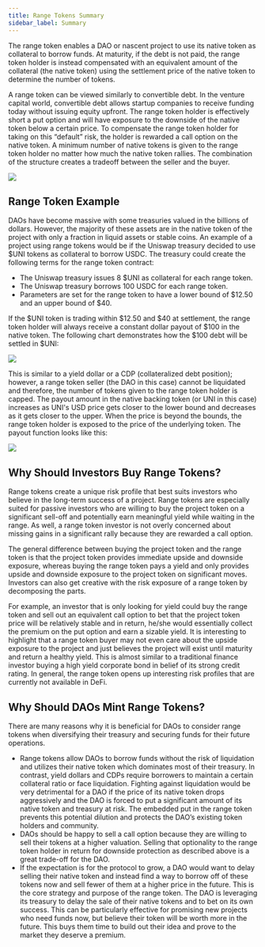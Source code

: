 ```yaml
---
title: Range Tokens Summary
sidebar_label: Summary
---
```


The range token enables a DAO or nascent project to use its native token as collateral to borrow funds. At maturity, if the debt is not paid, the range token holder is instead compensated with an equivalent amount of the collateral (the native token) using the settlement price of the native token to determine the number of tokens. 

A range token can be viewed similarly to convertible debt. In the venture capital world, convertible debt allows startup companies to receive funding today without issuing equity upfront. The range token holder is effectively short a put option and will have exposure to the downside of the native token below a certain price. To compensate the range token holder for taking on this “default” risk, the holder is rewarded a call option on the native token. A minimum number of native tokens is given to the range token holder no matter how much the native token rallies. The combination of the structure creates a tradeoff between the seller and the buyer.

![](/docs/range-tokens/range_token_formula.png)

## Range Token Example

DAOs have become massive with some treasuries valued in the billions of dollars. However, the majority of these assets are in the native token of the project with only a fraction in liquid assets or stable coins. An example of a project using range tokens would be if the Uniswap treasury decided to use $UNI tokens as collateral to borrow USDC. The treasury could create the following terms for the range token contract:
- The Uniswap treasury issues 8 $UNI as collateral for each range token.
- The Uniswap treasury borrows 100 USDC for each range token.
- Parameters are set for the range token to have a lower bound of $12.50 and an upper bound of $40.

If the $UNI token is trading within $12.50 and $40 at settlement, the range token holder will always receive a constant dollar payout of $100 in the native token. The following chart demonstrates how the $100 debt will be settled in $UNI:

![](/docs/range-tokens/range_token_payout_example.png)

This is similar to a yield dollar or a CDP (collateralized debt position); however, a range token seller (the DAO in this case) cannot be liquidated and therefore, the number of tokens given to the range token holder is capped. The payout amount in the native backing token (or UNI in this case) increases as UNI's USD price gets closer to the lower bound and decreases as it gets closer to the upper. When the price is beyond the bounds, the range token holder is exposed to the price of the underlying token. The payout function looks like this:

![](/docs/range-tokens/range_token_payout.png)

## Why Should Investors Buy Range Tokens?
Range tokens create a unique risk profile that best suits investors who believe in the long-term success of a project. Range tokens are especially suited for passive investors who are willing to buy the project token on a significant sell-off and potentially earn meaningful yield while waiting in the range. As well, a range token investor is not overly concerned about missing gains in a significant rally because they are rewarded a call option.

The general difference between buying the project token and the range token is that the project token provides immediate upside and downside exposure, whereas buying the range token pays a yield and only provides upside and downside exposure to the project token on significant moves. Investors can also get creative with the risk exposure of a range token by decomposing the parts. 

For example, an investor that is only looking for yield could buy the range token and sell out an equivalent call option to bet that the project token price will be relatively stable and in return, he/she would essentially collect the premium on the put option and earn a sizable yield. It is interesting to highlight that a range token buyer may not even care about the upside exposure to the project and just believes the project will exist until maturity and return a healthy yield. This is almost similar to a traditional finance investor buying a high yield corporate bond in belief of its strong credit rating. In general, the range token opens up interesting risk profiles that are currently not available in DeFi.

## Why Should DAOs Mint Range Tokens?

There are many reasons why it is beneficial for DAOs to consider range tokens when diversifying their treasury and securing funds for their future operations.

- Range tokens allow DAOs to borrow funds without the risk of liquidation and utilizes their native token which dominates most of their treasury. In contrast, yield dollars and CDPs require borrowers to maintain a certain collateral ratio or face liquidation. Fighting against liquidation would be very detrimental for a DAO if the price of its native token drops aggressively and the DAO is forced to put a significant amount of its native token and treasury at risk. The embedded put in the range token prevents this potential dilution and protects the DAO’s existing token holders and community.
- DAOs should be happy to sell a call option because they are willing to sell their tokens at a higher valuation. Selling that optionality to the range token holder in return for downside protection as described above is a great trade-off for the DAO.
- If the expectation is for the protocol to grow, a DAO would want to delay selling their native token and instead find a way to borrow off of these tokens now and sell fewer of them at a higher price in the future. This is the core strategy and purpose of the range token. The DAO is leveraging its treasury to delay the sale of their native tokens and to bet on its own success. This can be particularly effective for promising new projects who need funds now, but believe their token will be worth more in the future. This buys them time to build out their idea and prove to the market they deserve a premium.